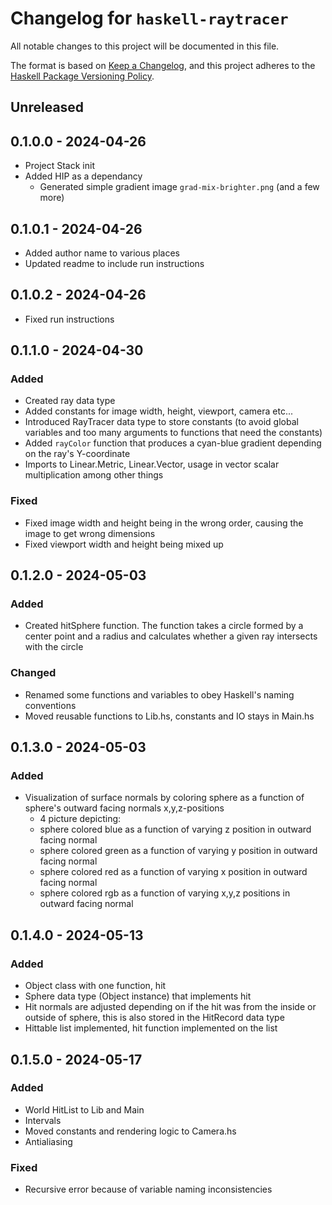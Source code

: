 # Changelog for `haskell-raytracer`

All notable changes to this project will be documented in this file.

The format is based on [Keep a Changelog](https://keepachangelog.com/en/1.0.0/),
and this project adheres to the
[Haskell Package Versioning Policy](https://pvp.haskell.org/).

## Unreleased

## 0.1.0.0 - 2024-04-26
- Project Stack init
- Added HIP as a dependancy
    - Generated simple gradient image `grad-mix-brighter.png` (and a few more)

## 0.1.0.1 - 2024-04-26
- Added author name to various places
- Updated readme to include run instructions

## 0.1.0.2 - 2024-04-26
- Fixed run instructions

## 0.1.1.0 - 2024-04-30
### Added
- Created ray data type
- Added constants for image width, height, viewport, camera etc...
- Introduced RayTracer data type to store constants (to avoid global variables and too many arguments to functions that need the constants)
- Added `rayColor` function that produces a cyan-blue gradient depending on the ray's Y-coordinate
- Imports to Linear.Metric, Linear.Vector, usage in vector scalar multiplication among other things
### Fixed
- Fixed image width and height being in the wrong order, causing the image to get wrong dimensions
- Fixed viewport width and height being mixed up


## 0.1.2.0 - 2024-05-03
### Added
- Created hitSphere function. The function takes a circle formed by a center point and a radius and calculates whether a given ray intersects with the circle
### Changed
- Renamed some functions and variables to obey Haskell's naming conventions
- Moved reusable functions to Lib.hs, constants and IO stays in Main.hs

## 0.1.3.0 - 2024-05-03
### Added
- Visualization of surface normals by coloring sphere as a function of sphere's outward facing normals x,y,z-positions
    - 4 picture depicting:
    - sphere colored blue as a function of varying z position in outward facing normal
    - sphere colored green as a function of varying y position in outward facing normal
    - sphere colored red as a function of varying x position in outward facing normal
    - sphere colored rgb as a function of varying x,y,z positions in outward facing normal

## 0.1.4.0 - 2024-05-13
### Added
- Object class with one function, hit
- Sphere data type (Object instance) that implements hit
- Hit normals are adjusted depending on if the hit was from the inside or outside of sphere, this is also stored in the HitRecord data type
- Hittable list implemented, hit function implemented on the list

## 0.1.5.0 - 2024-05-17
### Added
- World HitList to Lib and Main
- Intervals
- Moved constants and rendering logic to Camera.hs
- Antialiasing

### Fixed
- Recursive error because of variable naming inconsistencies